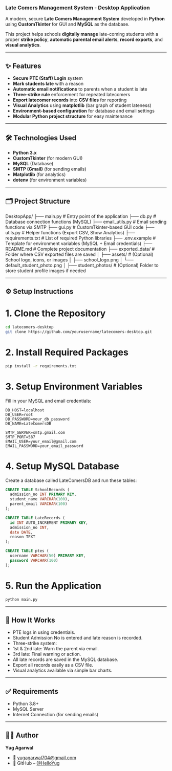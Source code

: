 ### Late Comers Management System - Desktop Application

A modern, secure **Late Comers Management System** developed in **Python** using **CustomTkinter** for GUI and **MySQL** as the database.

This project helps schools **digitally manage** late-coming students with a proper **strike policy**, **automatic parental email alerts**, **record exports**, and **visual analytics**.

---

## ✨ Features

- **Secure PTE (Staff) Login** system
- **Mark students late** with a reason
- **Automatic email notifications** to parents when a student is late
- **Three-strike rule** enforcement for repeated latecomers
- **Export latecomer records** into **CSV files** for reporting
- **Visual Analytics** using **matplotlib** (bar graph of student lateness)
- **Environment-based configuration** for database and email settings
- **Modular Python project structure** for easy maintenance

---

## 🛠️ Technologies Used

- **Python 3.x**
- **CustomTkinter** (for modern GUI)
- **MySQL** (Database)
- **SMTP (Gmail)** (for sending emails)
- **Matplotlib** (for analytics)
- **dotenv** (for environment variables)

---

## 🗂️ Project Structure

DesktopApp/
├── main.py              # Entry point of the application
├── db.py                # Database connection functions (MySQL)
├── email_utils.py       # Email sending functions via SMTP
├── gui.py               # CustomTkinter-based GUI code
├── utils.py             # Helper functions (Export CSV, Show Analytics)
├── requirements.txt     # List of required Python libraries
├── .env.example         # Template for environment variables (MySQL + Email credentials)
├── README.md            # Complete project documentation
├── exported_data/       # Folder where CSV exported files are saved
│
├── assets/              # (Optional) School logo, icons, or images
│   ├── school_logo.png
│   └── default_student_photo.png
│
├── student_photos/      # (Optional) Folder to store student profile images if needed


---

## ⚙️ Setup Instructions

# 1. Clone the Repository
```bash
cd latecomers-desktop
git clone https://github.com/yourusername/latecomers-desktop.git
```

# 2. Install Required Packages
```bash
pip install -r requirements.txt
```

# 3. Setup Environment Variables
Fill in your MySQL and email credentials:

```
DB_HOST=localhost
DB_USER=root
DB_PASSWORD=your_db_password
DB_NAME=LateComersDB

SMTP_SERVER=smtp.gmail.com
SMTP_PORT=587
EMAIL_USER=your_email@gmail.com
EMAIL_PASSWORD=your_email_password
```

# 4. Setup MySQL Database
Create a database called LateComersDB and run these tables:
```sql
CREATE TABLE SchoolRecords (
  admission_no INT PRIMARY KEY,
  student_name VARCHAR(100),
  parent_email VARCHAR(100)
);

CREATE TABLE LateRecords (
  id INT AUTO_INCREMENT PRIMARY KEY,
  admission_no INT,
  date DATE,
  reason TEXT
);

CREATE TABLE ptes (
  username VARCHAR(50) PRIMARY KEY,
  password VARCHAR(100)
);
```

# 5. Run the Application
```bash
python main.py
```

---

## 🎯 How It Works
- PTE logs in using credentials.
- Student Admission No is entered and late reason is recorded.
- Three-strike system:
- 1st & 2nd late: Warn the parent via email.
- 3rd late: Final warning or action.
- All late records are saved in the MySQL database.
- Export all records easily as a CSV file.
- Visual analytics available via simple bar charts.

---

## ✅ Requirements
- Python 3.8+
- MySQL Server
- Internet Connection (for sending emails)

--- 

## 👨‍💻 Author

**Yug Agarwal**
- 📧 [yugagarwal704@gmail.com](mailto:yugagarwal704@gmail.com)
- 🔗 GitHub – [@HelloYug](https://github.com/HelloYug)